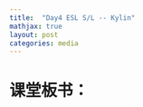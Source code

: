 ```yaml
---
title:  "Day4 ESL S/L -- Kylin"
mathjax: true
layout: post
categories: media
---
```


# 课堂板书：

```


```


